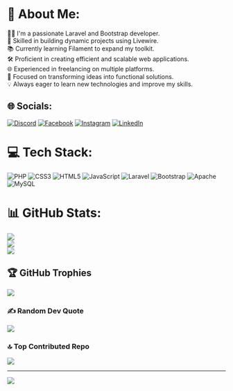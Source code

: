 # 💫 About Me:
👨‍💻 I'm a passionate Laravel and Bootstrap developer.<br>🚀 Skilled in building dynamic projects using Livewire.<br>📚 Currently learning Filament to expand my toolkit.<br>🛠️ Proficient in creating efficient and scalable web applications.<br>🌐 Experienced in freelancing on multiple platforms.<br>🎯 Focused on transforming ideas into functional solutions.<br>💡 Always eager to learn new technologies and improve my skills.


## 🌐 Socials:
[![Discord](https://img.shields.io/badge/Discord-%237289DA.svg?logo=discord&logoColor=white)](https://discord.gg/https://discord.gg/wsaZuwY33b) [![Facebook](https://img.shields.io/badge/Facebook-%231877F2.svg?logo=Facebook&logoColor=white)](https://facebook.com/BaderHalimi) [![Instagram](https://img.shields.io/badge/Instagram-%23E4405F.svg?logo=Instagram&logoColor=white)](https://instagram.com/bader_alhalimi) [![LinkedIn](https://img.shields.io/badge/LinkedIn-%230077B5.svg?logo=linkedin&logoColor=white)](https://linkedin.com/in/bader-alhalimi-17b031265) 

# 💻 Tech Stack:
![PHP](https://img.shields.io/badge/php-%23777BB4.svg?style=for-the-badge&logo=php&logoColor=white) ![CSS3](https://img.shields.io/badge/css3-%231572B6.svg?style=for-the-badge&logo=css3&logoColor=white) ![HTML5](https://img.shields.io/badge/html5-%23E34F26.svg?style=for-the-badge&logo=html5&logoColor=white) ![JavaScript](https://img.shields.io/badge/javascript-%23323330.svg?style=for-the-badge&logo=javascript&logoColor=%23F7DF1E) ![Laravel](https://img.shields.io/badge/laravel-%23FF2D20.svg?style=for-the-badge&logo=laravel&logoColor=white) ![Bootstrap](https://img.shields.io/badge/bootstrap-%238511FA.svg?style=for-the-badge&logo=bootstrap&logoColor=white) ![Apache](https://img.shields.io/badge/apache-%23D42029.svg?style=for-the-badge&logo=apache&logoColor=white) ![MySQL](https://img.shields.io/badge/mysql-4479A1.svg?style=for-the-badge&logo=mysql&logoColor=white)
# 📊 GitHub Stats:
![](https://github-readme-stats.vercel.app/api?username=BaderAlHalimi&theme=light&hide_border=false&include_all_commits=false&count_private=false)<br/>
![](https://github-readme-streak-stats.herokuapp.com/?user=BaderAlHalimi&theme=light&hide_border=false)<br/>
![](https://github-readme-stats.vercel.app/api/top-langs/?username=BaderAlHalimi&theme=light&hide_border=false&include_all_commits=false&count_private=false&layout=compact)

## 🏆 GitHub Trophies
![](https://github-profile-trophy.vercel.app/?username=BaderAlHalimi&theme=radical&no-frame=false&no-bg=true&margin-w=4)

### ✍️ Random Dev Quote
![](https://quotes-github-readme.vercel.app/api?type=horizontal&theme=light)

### 🔝 Top Contributed Repo
![](https://github-contributor-stats.vercel.app/api?username=BaderAlHalimi&limit=5&theme=light&combine_all_yearly_contributions=true)

---
[![](https://visitcount.itsvg.in/api?id=BaderAlHalimi&icon=0&color=0)](https://visitcount.itsvg.in)

<!-- Proudly created with GPRM ( https://gprm.itsvg.in ) -->

